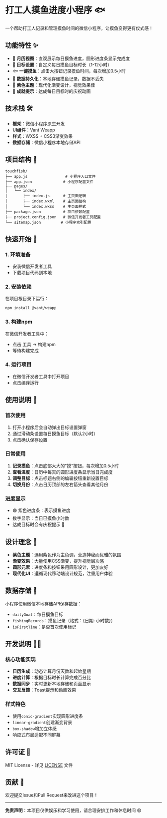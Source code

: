 # 打工人摸鱼进度小程序 🐟

一个帮助打工人记录和管理摸鱼时间的微信小程序，让摸鱼变得更有仪式感！

## 功能特性 ✨

- 📅 **月历视图**：直观展示每日摸鱼进度，圆形进度条显示完成度
- 🎯 **目标设置**：自定义每日摸鱼目标时长（1-12小时）
- 🐟 **一键摸鱼**：点击大按钮记录摸鱼时间，每次增加0.5小时
- 💾 **数据持久化**：本地存储摸鱼记录，数据不丢失
- 🎨 **紫色主题**：现代化渐变设计，视觉效果佳
- 🎉 **成就提示**：达成每日目标时的庆祝动画

## 技术栈 🛠️

- **框架**：微信小程序原生开发
- **UI组件**：Vant Weapp
- **样式**：WXSS + CSS3渐变效果
- **数据存储**：微信小程序本地存储API

## 项目结构 📁

```
touchfish/
├── app.js                 # 小程序入口文件
├── app.json              # 小程序配置文件
├── pages/
│   └── index/
│       ├── index.js      # 主页面逻辑
│       ├── index.wxml    # 主页面结构
│       └── index.wxss    # 主页面样式
├── package.json          # 项目依赖配置
├── project.config.json   # 微信开发者工具配置
└── sitemap.json         # 小程序索引配置
```

## 快速开始 🚀

### 1. 环境准备
- 安装微信开发者工具
- 下载项目代码到本地

### 2. 安装依赖
在项目根目录下运行：
```bash
npm install @vant/weapp
```

### 3. 构建npm
在微信开发者工具中：
- 点击 工具 → 构建npm
- 等待构建完成

### 4. 运行项目
- 在微信开发者工具中打开项目
- 点击编译运行

## 使用说明 📖

### 首次使用
1. 打开小程序后会自动弹出目标设置弹窗
2. 通过滑动条设置每日摸鱼目标（默认2小时）
3. 点击确认保存设置

### 日常使用
1. **记录摸鱼**：点击底部大大的"摸"按钮，每次增加0.5小时
2. **查看进度**：日历中每天的圆形进度条显示当日完成度
3. **调整目标**：点击标题右侧的编辑按钮重新设置目标
4. **切换月份**：点击日历顶部的左右箭头查看其他月份

### 进度显示
- 🟣 紫色进度条：表示摸鱼进度
- 数字显示：当日已摸鱼小时数
- 达成目标时会有庆祝提示 🎉

## 设计理念 🎨

- **紫色主题**：选用紫色作为主色调，营造神秘而优雅的氛围
- **渐变效果**：大量使用CSS渐变，提升视觉层次感
- **圆形元素**：进度条和按钮采用圆形设计，更加友好
- **现代化UI**：遵循现代移动端设计规范，注重用户体验

## 数据存储 💾

小程序使用微信本地存储API保存数据：
- `dailyGoal`：每日摸鱼目标
- `fishingRecords`：摸鱼记录（格式：{日期: 小时数}）
- `isFirstTime`：是否首次使用标记

## 开发说明 👨‍💻

### 核心功能实现
- **日历生成**：动态计算月份天数和起始星期
- **进度计算**：根据目标时长计算完成百分比
- **数据同步**：实时更新本地存储和页面显示
- **交互反馈**：Toast提示和动画效果

### 样式特色
- 使用`conic-gradient`实现圆形进度条
- `linear-gradient`创建渐变背景
- `box-shadow`增加立体感
- 响应式布局适配不同屏幕

## 许可证 📄

MIT License - 详见 [LICENSE](LICENSE) 文件

## 贡献 🤝

欢迎提交Issue和Pull Request来改进这个项目！

---

**免责声明**：本项目仅供娱乐和学习使用，请合理安排工作和休息时间 😄 